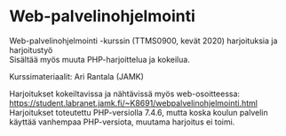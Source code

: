 # Web-palvelinohjelmointi
 Web-palvelinohjelmointi -kurssin (TTMS0900, kevät 2020) harjoituksia ja harjoitustyö  
 Sisältää myös muuta PHP-harjoittelua ja kokeilua.
 
Kurssimateriaalit: Ari Rantala (JAMK)

Harjoitukset kokeiltavissa ja nähtävissä myös web-osoitteessa: https://student.labranet.jamk.fi/~K8691/webpalvelinohjelmointi.html  
Harjoitukset toteutettu PHP-versiolla 7.4.6, mutta koska koulun palvelin käyttää vanhempaa PHP-versiota, muutama harjoitus ei toimi.
